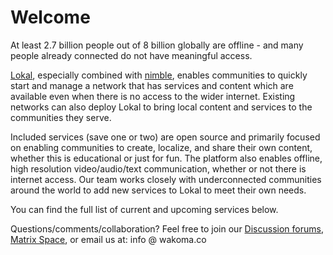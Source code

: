 # Welcome

At least 2.7 billion people out of 8 billion globally are offline - and many people already connected do not have meaningful access.

[Lokal](https://github.com/Wakoma/Lokal), especially combined with [nimble](https://github.com/Wakoma/nimble), enables communities to quickly start and manage a network that has services and content which are available even when there is no access to the wider internet. Existing networks can also deploy Lokal to bring local content and services to the communities they serve.

Included services (save one or two) are open source and primarily focused on enabling communities to create, localize, and share their own content, whether this is educational or just for fun. The platform also enables offline, high resolution video/audio/text communication, whether or not there is internet access. Our team works closely with underconnected communities around the world to add new services to Lokal to meet their own needs.

You can find the full list of current and upcoming services below.

Questions/comments/collaboration? Feel free to join our [Discussion forums](https://forums.wakoma.co/), [Matrix Space](https://matrix.to/#/!JWutrWVlqsuiauWbPf:wakoma.net?via=wakoma.net), or email us at: info @ wakoma.co



